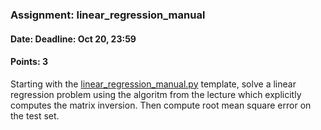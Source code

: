 ### Assignment: linear_regression_manual
#### Date: Deadline: Oct 20, 23:59
#### Points: 3

Starting with the [linear_regression_manual.py](https://github.com/ufal/npfl129/tree/master/labs/01/linear_regression_manual.py)
template, solve a linear regression problem using the algoritm from the lecture
which explicitly computes the matrix inversion. Then compute root mean square
error on the test set.
